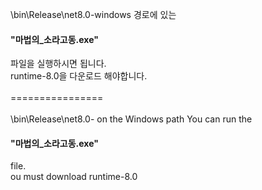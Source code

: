 \bin\Release\net8.0-windows 경로에 있는
<h4>"마법의_소라고동.exe"</h4>파일을 실행하시면 됩니다.<br>
runtime-8.0을 다운로드 해야합니다.
<br>
<br>
================
<br>
<br>
\bin\Release\net8.0- on the Windows path
You can run the <h4>"마법의_소라고동.exe"</h4> file.<br>
ou must download runtime-8.0
